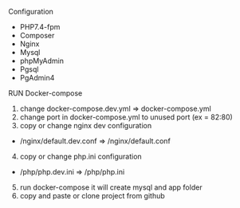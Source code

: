 Configuration

- PHP7.4-fpm
- Composer
- Nginx
- Mysql
- phpMyAdmin
- Pgsql
- PgAdmin4

RUN Docker-compose

1. change docker-compose.dev.yml => docker-compose.yml
2. change port in docker-compose.yml to unused port (ex = 82:80)
3. copy or change nginx dev configuration

- /nginx/default.dev.conf => /nginx/default.conf

4. copy or change php.ini configuration

- /php/php.dev.ini => /php/php.ini

5. run docker-compose it will create mysql and app folder
6. copy and paste or clone project from github
